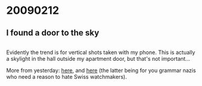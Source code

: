 # 20090212

## I found a door to the sky

<div align="left"><figure><img src="../../.gitbook/assets/image (3).png" alt=""><figcaption></figcaption></figure></div>

Evidently the trend is for vertical shots taken with my phone. This is actually a skylight in the hall outside my apartment door, but that's not important...

More from yesterday: [here](http://www.flickr.com/photos/isaacbowen/3274284839/), and [here](http://www.flickr.com/photos/isaacbowen/3275129350/) (the latter being for you grammar nazis who need a reason to hate Swiss watchmakers).
